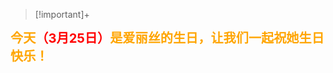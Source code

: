 > [!important]+
> 

<div class="infoBoxText" style=""><big><big><b><span style="color:orange;">今天<span style="color:red;">（3月25日）</span>是爱丽丝的生日，让我们一起祝她生日快乐！</span></b></big></big></div>
